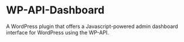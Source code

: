 WP-API-Dashboard
================


A WordPress plugin that offers a Javascript-powered admin dashboard interface for WordPress using the WP-API.

